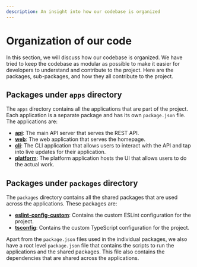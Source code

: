 ```yaml
---
description: An insight into how our codebase is organized
---
```


# Organization of our code

In this section, we will discuss how our codebase is organized. We have tried to keep the codebase as modular as possible to make it easier for developers to understand and contribute to the project. Here are the packages, sub-packages, and how they all contribute to the project.

## Packages under `apps` directory

The `apps` directory contains all the applications that are part of the project. Each application is a separate package and has its own `package.json` file. The applications are:

- [**api**](https://github.com/keyshade-xyz/keyshade/tree/develop/apps/api): The main API server that serves the REST API.
- [**web**](https://github.com/keyshade-xyz/keyshade/tree/develop/apps/web): The web application that serves the homepage.
- [**cli**](https://github.com/keyshade-xyz/keyshade/tree/develop/apps/cli): The CLI application that allows users to interact with the API and tap into live updates for their application.
- [**platform**](https://github.com/keyshade-xyz/keyshade/tree/develop/apps/platform): The platform application hosts the UI that allows users to do the actual work.

## Packages under `packages` directory

The `packages` directory contains all the shared packages that are used across the applications. These packages are:

- [**eslint-config-custom**](../../../packages/eslint-config-custom/): Contains the custom ESLint configuration for the project.
- [**tsconfig**](../../../packages/tsconfig/): Contains the custom TypeScript configuration for the project.

Apart from the `package.json` files used in the individual packages, we also have a root level `package.json` file that contains the scripts to run the applications and the shared packages. This file also contains the dependencies that are shared across the applications.
